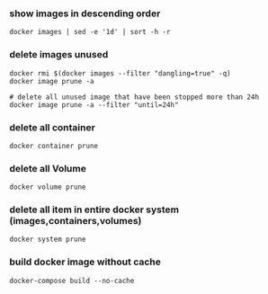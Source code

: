 ### show images in descending order
```shel
docker images | sed -e '1d' | sort -h -r
```

### delete images unused
```shell
docker rmi $(docker images --filter "dangling=true" -q)
docker image prune -a

# delete all unused image that have been stopped more than 24h
docker image prune -a --filter "until=24h"
```
### delete all container
```shell
docker container prune
```
### delete all Volume
```shell
docker volume prune
```
### delete all item in entire docker system (images,containers,volumes)
```shell
docker system prune
```


### build docker image without cache
```shell
docker-compose build --no-cache
```
